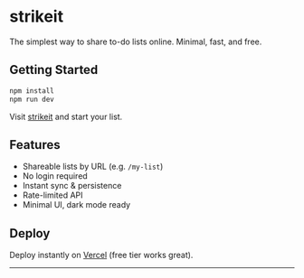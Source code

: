 # strikeit

The simplest way to share to-do lists online. Minimal, fast, and free.

## Getting Started

```bash
npm install
npm run dev
```
Visit [strikeit](https://strikeit-dun.vercel.app) and start your list.

## Features
- Shareable lists by URL (e.g. `/my-list`)
- No login required
- Instant sync & persistence
- Rate-limited API
- Minimal UI, dark mode ready

## Deploy
Deploy instantly on [Vercel](https://vercel.com/) (free tier works great).

---
